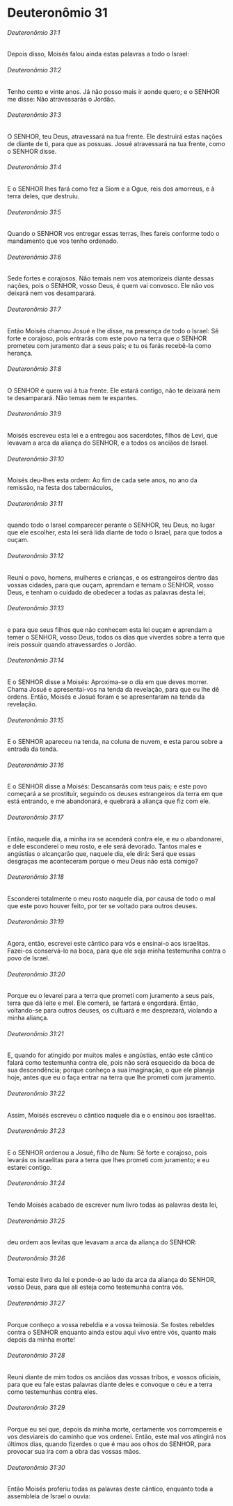 # Deuteronômio 31

###### Deuteronômio 31:1

Depois disso, Moisés falou ainda estas palavras a todo o Israel:

###### Deuteronômio 31:2

Tenho cento e vinte anos. Já não posso mais ir aonde quero; e o SENHOR me disse: Não atravessarás o Jordão.

###### Deuteronômio 31:3

O SENHOR, teu Deus, atravessará na tua frente. Ele destruirá estas nações de diante de ti, para que as possuas. Josué atravessará na tua frente, como o SENHOR disse.

###### Deuteronômio 31:4

E o SENHOR lhes fará como fez a Siom e a Ogue, reis dos amorreus, e à terra deles, que destruiu.

###### Deuteronômio 31:5

Quando o SENHOR vos entregar essas terras, lhes fareis conforme todo o mandamento que vos tenho ordenado.

###### Deuteronômio 31:6

Sede fortes e corajosos. Não temais nem vos atemorizeis diante dessas nações, pois o SENHOR, vosso Deus, é quem vai convosco. Ele não vos deixará nem vos desamparará.

###### Deuteronômio 31:7

Então Moisés chamou Josué e lhe disse, na presença de todo o Israel: Sê forte e corajoso, pois entrarás com este povo na terra que o SENHOR prometeu com juramento dar a seus pais; e tu os farás recebê-la como herança.

###### Deuteronômio 31:8

O SENHOR é quem vai à tua frente. Ele estará contigo, não te deixará nem te desamparará. Não temas nem te espantes.

###### Deuteronômio 31:9

Moisés escreveu esta lei e a entregou aos sacerdotes, filhos de Levi, que levavam a arca da aliança do SENHOR, e a todos os anciãos de Israel.

###### Deuteronômio 31:10

Moisés deu-lhes esta ordem: Ao fim de cada sete anos, no ano da remissão, na festa dos tabernáculos,

###### Deuteronômio 31:11

quando todo o Israel comparecer perante o SENHOR, teu Deus, no lugar que ele escolher, esta lei será lida diante de todo o Israel, para que todos a ouçam.

###### Deuteronômio 31:12

Reuni o povo, homens, mulheres e crianças, e os estrangeiros dentro das vossas cidades, para que ouçam, aprendam e temam o SENHOR, vosso Deus, e tenham o cuidado de obedecer a todas as palavras desta lei;

###### Deuteronômio 31:13

e para que seus filhos que não conhecem esta lei ouçam e aprendam a temer o SENHOR, vosso Deus, todos os dias que viverdes sobre a terra que ireis possuir quando atravessardes o Jordão.

###### Deuteronômio 31:14

E o SENHOR disse a Moisés: Aproxima-se o dia em que deves morrer. Chama Josué e apresentai-vos na tenda da revelação, para que eu lhe dê ordens. Então, Moisés e Josué foram e se apresentaram na tenda da revelação.

###### Deuteronômio 31:15

E o SENHOR apareceu na tenda, na coluna de nuvem, e esta parou sobre a entrada da tenda.

###### Deuteronômio 31:16

E o SENHOR disse a Moisés: Descansarás com teus pais; e este povo começará a se prostituir, seguindo os deuses estrangeiros da terra em que está entrando, e me abandonará, e quebrará a aliança que fiz com ele.

###### Deuteronômio 31:17

Então, naquele dia, a minha ira se acenderá contra ele, e eu o abandonarei, e dele esconderei o meu rosto, e ele será devorado. Tantos males e angústias o alcançarão que, naquele dia, ele dirá: Será que essas desgraças me aconteceram porque o meu Deus não está comigo?

###### Deuteronômio 31:18

Esconderei totalmente o meu rosto naquele dia, por causa de todo o mal que este povo houver feito, por ter se voltado para outros deuses.

###### Deuteronômio 31:19

Agora, então, escrevei este cântico para vós e ensinai-o aos israelitas. Fazei-os conservá-lo na boca, para que ele seja minha testemunha contra o povo de Israel.

###### Deuteronômio 31:20

Porque eu o levarei para a terra que prometi com juramento a seus pais, terra que dá leite e mel. Ele comerá, se fartará e engordará. Então, voltando-se para outros deuses, os cultuará e me desprezará, violando a minha aliança.

###### Deuteronômio 31:21

E, quando for atingido por muitos males e angústias, então este cântico falará como testemunha contra ele, pois não será esquecido da boca de sua descendência; porque conheço a sua imaginação, o que ele planeja hoje, antes que eu o faça entrar na terra que lhe prometi com juramento.

###### Deuteronômio 31:22

Assim, Moisés escreveu o cântico naquele dia e o ensinou aos israelitas.

###### Deuteronômio 31:23

E o SENHOR ordenou a Josué, filho de Num: Sê forte e corajoso, pois levarás os israelitas para a terra que lhes prometi com juramento; e eu estarei contigo.

###### Deuteronômio 31:24

Tendo Moisés acabado de escrever num livro todas as palavras desta lei,

###### Deuteronômio 31:25

deu ordem aos levitas que levavam a arca da aliança do SENHOR:

###### Deuteronômio 31:26

Tomai este livro da lei e ponde-o ao lado da arca da aliança do SENHOR, vosso Deus, para que ali esteja como testemunha contra vós.

###### Deuteronômio 31:27

Porque conheço a vossa rebeldia e a vossa teimosia. Se fostes rebeldes contra o SENHOR enquanto ainda estou aqui vivo entre vós, quanto mais depois da minha morte!

###### Deuteronômio 31:28

Reuni diante de mim todos os anciãos das vossas tribos, e vossos oficiais, para que eu fale estas palavras diante deles e convoque o céu e a terra como testemunhas contra eles.

###### Deuteronômio 31:29

Porque eu sei que, depois da minha morte, certamente vos corrompereis e vos desviareis do caminho que vos ordenei. Então, este mal vos atingirá nos últimos dias, quando fizerdes o que é mau aos olhos do SENHOR, para provocar sua ira com a obra das vossas mãos.

###### Deuteronômio 31:30

Então Moisés proferiu todas as palavras deste cântico, enquanto toda a assembleia de Israel o ouvia:

